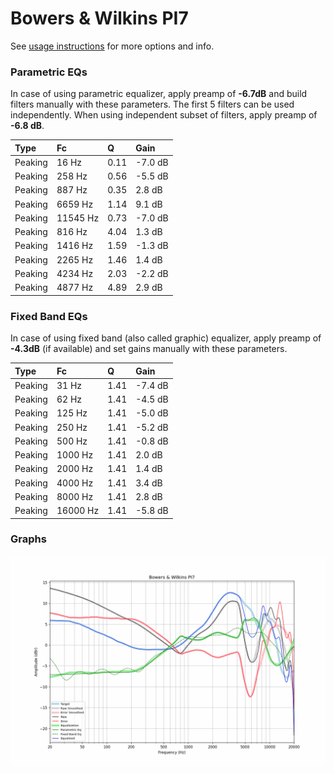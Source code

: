 # Bowers & Wilkins PI7
See [usage instructions](https://github.com/jaakkopasanen/AutoEq#usage) for more options and info.

### Parametric EQs
In case of using parametric equalizer, apply preamp of **-6.7dB** and build filters manually
with these parameters. The first 5 filters can be used independently.
When using independent subset of filters, apply preamp of **-6.8 dB**.

| Type    | Fc       |    Q | Gain    |
|:--------|:---------|:-----|:--------|
| Peaking | 16 Hz    | 0.11 | -7.0 dB |
| Peaking | 258 Hz   | 0.56 | -5.5 dB |
| Peaking | 887 Hz   | 0.35 | 2.8 dB  |
| Peaking | 6659 Hz  | 1.14 | 9.1 dB  |
| Peaking | 11545 Hz | 0.73 | -7.0 dB |
| Peaking | 816 Hz   | 4.04 | 1.3 dB  |
| Peaking | 1416 Hz  | 1.59 | -1.3 dB |
| Peaking | 2265 Hz  | 1.46 | 1.4 dB  |
| Peaking | 4234 Hz  | 2.03 | -2.2 dB |
| Peaking | 4877 Hz  | 4.89 | 2.9 dB  |

### Fixed Band EQs
In case of using fixed band (also called graphic) equalizer, apply preamp of **-4.3dB**
(if available) and set gains manually with these parameters.

| Type    | Fc       |    Q | Gain    |
|:--------|:---------|:-----|:--------|
| Peaking | 31 Hz    | 1.41 | -7.4 dB |
| Peaking | 62 Hz    | 1.41 | -4.5 dB |
| Peaking | 125 Hz   | 1.41 | -5.0 dB |
| Peaking | 250 Hz   | 1.41 | -5.2 dB |
| Peaking | 500 Hz   | 1.41 | -0.8 dB |
| Peaking | 1000 Hz  | 1.41 | 2.0 dB  |
| Peaking | 2000 Hz  | 1.41 | 1.4 dB  |
| Peaking | 4000 Hz  | 1.41 | 3.4 dB  |
| Peaking | 8000 Hz  | 1.41 | 2.8 dB  |
| Peaking | 16000 Hz | 1.41 | -5.8 dB |

### Graphs
![](./Bowers%20&%20Wilkins%20PI7.png)